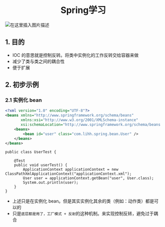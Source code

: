 <h1 align = "center">Spring学习</h1>

![在这里插入图片描述](https://img-blog.csdnimg.cn/f0557bc9c4ee43eb895fca9253bf2cdc.png#pic_center)

## 1. 目的

- IOC 的意思就是控制反转。将类中实例化的工作反转交给容器来做
- 减少了类与类之间的耦合性
- 便于扩展

## 2. 初步示例

### 2.1 实例化 bean

```xml
<?xml version="1.0" encoding="UTF-8"?>
<beans xmlns="http://www.springframework.org/schema/beans"
       xmlns:xsi="http://www.w3.org/2001/XMLSchema-instance"
       xsi:schemaLocation="http://www.springframework.org/schema/beans http://www.springframework.org/schema/beans/spring-beans.xsd">
    <beans>
        <bean id="user" class="com.lihh.spring.bean.User" />
    </beans>
</beans>
```

```shell
public class UserTest {

    @Test
    public void userTest() {
        ApplicationContext applicationContext = new ClassPathXmlApplicationContext("applicationContext.xml");
        User user = applicationContext.getBean("user", User.class);
        System.out.println(user);
    }
}
```

- 上述只是在实例化 bean。但是其实实例化其余的类（例如：动作类）都是可以的
- 只是`底层都是用了，工厂模式 + 反射`的这种机制。来实现控制反转，避免过于耦合
